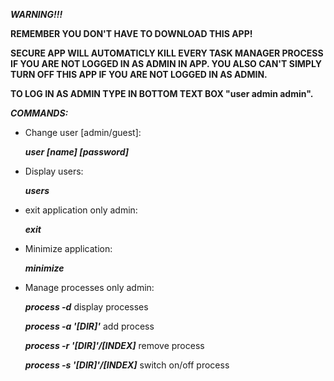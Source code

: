 ***WARNING!!!***

**REMEMBER YOU DON'T HAVE TO DOWNLOAD THIS APP!**

**SECURE APP WILL AUTOMATICLY KILL EVERY TASK MANAGER PROCESS IF YOU ARE NOT LOGGED IN AS ADMIN IN APP. YOU ALSO CAN'T SIMPLY TURN OFF THIS APP IF YOU ARE NOT LOGGED IN AS ADMIN.**

**TO LOG IN AS ADMIN TYPE IN BOTTOM TEXT BOX "user admin admin".**

***COMMANDS:***

- Change user [admin/guest]:

  ***user [name] [password]***

- Display users:

  ***users***

- exit application only admin:

  ***exit***

- Minimize application:

  ***minimize***

- Manage processes only admin:

  ***process -d*** display processes
  
  ***process -a '[DIR]'*** add process
  
  ***process -r '[DIR]'/[INDEX]*** remove process
  
  ***process -s '[DIR]'/[INDEX]*** switch on/off process
